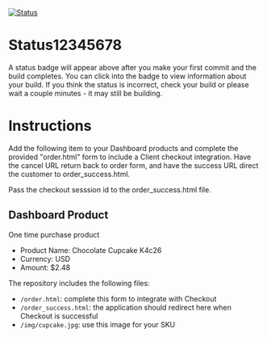 [![Status](https://img.shields.io/badge/status-NOT%20SUBMITTABLE%20COMMIT:%200045283a4dcbdb21e4d7d03466f27a494c81860f-critical.svg)](https://github.com/raysaavedra-work/bakery_scaffold_iMCMcQBLNFOzbmUf/commit/0045283a4dcbdb21e4d7d03466f27a494c81860f)

















# Status12345678

A status badge will appear above after you make your first commit and the build completes. You can click into the badge to view information about your build. If you think the status is incorrect, check your build or please wait a couple minutes - it may still be building.

# Instructions

Add the following item to your Dashboard products and complete the provided "order.html" form to include a Client checkout integration. Have the cancel URL return back to order form, and have the success URL direct the customer to order_success.html.

Pass the checkout sesssion id to the order_success.html file.

## Dashboard Product
One time purchase product
* Product Name: Chocolate Cupcake K4c26
* Currency: USD
* Amount: $2.48

The repository includes the following files:
* `/order.html`: complete this form to integrate with Checkout
* `/order_success.html`: the application should redirect here when Checkout is successful
* `/img/cupcake.jpg`: use this image for your SKU
